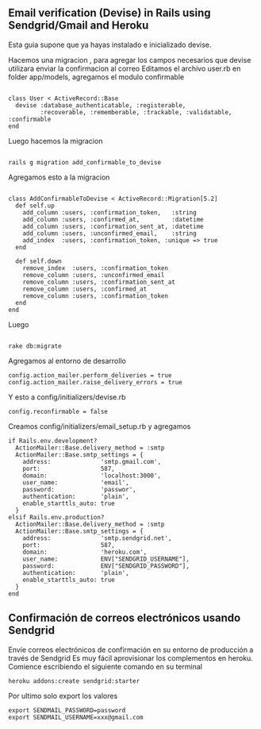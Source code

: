 ## Email verification (Devise) in Rails using Sendgrid/Gmail and Heroku
Esta guia supone que ya hayas instalado e inicializado devise.

Hacemos una migracion , para agregar los campos necesarios que devise  utilizara 
enviar la confirmacion al correo
Editamos el archivo user.rb en folder app/models, agregamos el modulo confirmable
```

class User < ActiveRecord::Base
  devise :database_authenticatable, :registerable,
         :recoverable, :rememberable, :trackable, :validatable, :confirmable
end
```

Luego hacemos la migracion
``` 

rails g migration add_confirmable_to_devise
```
Agregamos esto a la migracion

```

class AddConfirmableToDevise < ActiveRecord::Migration[5.2]
  def self.up
    add_column :users, :confirmation_token,   :string
    add_column :users, :confirmed_at,         :datetime
    add_column :users, :confirmation_sent_at, :datetime
    add_column :users, :unconfirmed_email,    :string
    add_index  :users, :confirmation_token, :unique => true
  end

  def self.down
    remove_index  :users, :confirmation_token
    remove_column :users, :unconfirmed_email
    remove_column :users, :confirmation_sent_at
    remove_column :users, :confirmed_at
    remove_column :users, :confirmation_token
  end
end
```
Luego
```

rake db:migrate

```

Agregamos al entorno de desarrollo
```
config.action_mailer.perform_deliveries = true
config.action_mailer.raise_delivery_errors = true
```
Y esto a  config/initializers/devise.rb
```
config.reconfirmable = false
```

Creamos  config/initializers/email_setup.rb y agregamos
```
if Rails.env.development?
  ActionMailer::Base.delivery_method = :smtp
  ActionMailer::Base.smtp_settings = {
    address:              'smtp.gmail.com',
    port:                 587,
    domain:               'localhost:3000',
    user_name:            'email',
    password:             'passwor',
    authentication:       'plain',
    enable_starttls_auto: true 
  }
elsif Rails.env.production?
  ActionMailer::Base.delivery_method = :smtp
  ActionMailer::Base.smtp_settings = {
    address:              'smtp.sendgrid.net',
    port:                 587,
    domain:               'heroku.com',
    user_name:            ENV["SENDGRID_USERNAME"],
    password:             ENV["SENDGRID_PASSWORD"],
    authentication:       'plain',
    enable_starttls_auto: true 
  }
end 
```
## Confirmación de correos electrónicos usando Sendgrid

Envíe correos electrónicos de confirmación en su entorno de producción a través de Sendgrid
Es muy fácil aprovisionar los complementos en heroku. Comience escribiendo el siguiente 
comando en su terminal
```
heroku addons:create sendgrid:starter
```

Por ultimo solo export los valores 
```
export SENDMAIL_PASSWORD=password
export SENDMAIL_USERNAME=xxx@gmail.com
```